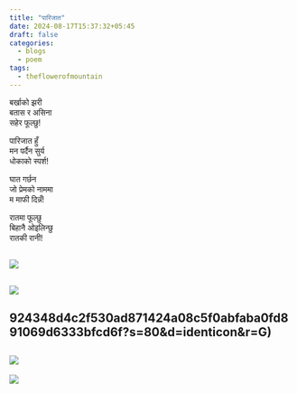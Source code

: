 ```yaml
---
title: "पारिजात"
date: 2024-08-17T15:37:32+05:45
draft: false
categories:
  - blogs
  - poem
tags:
  - theflowerofmountain
---
```


बर्खाको झरी  
बतास र असिना  
सहेर फूल्छु!
<!--more-->

पारिजात हुँ  
मन पर्दैन सुर्य  
धोकाको स्पर्श!

घात गर्छन  
जो प्रेमको नाममा  
म माफी दिन्नँ!

रातमा फूल्छु  
बिहानै ओइलिन्छु  
रातकी रानी!

![](https://biochemicalmind.wordpress.com/wp-content/uploads/2023/01/screenshot_2023-01-27-09-03-40-55_1c337646f29875672b5a61192b9010f9.jpg?w=720)
---
![](https://biochemicalmind.wordpress.com/wp-content/uploads/2023/01/screenshot_2023-01-27-09-03-45-85_1c337646f29875672b5a61192b9010f9.jpg?w=720)
---
924348d4c2f530ad871424a08c5f0abfaba0fd891069d6333bfcd6f?s=80&d=identicon&r=G)
---
![](https://biochemicalmind.wordpress.com/wp-content/uploads/2023/01/wp-1674718844968.jpg?w=50)
---
![](https://biochemicalmind.wordpress.com/wp-content/uploads/2023/01/wp-1674718844968.jpg?w=50)